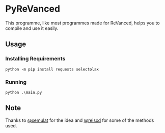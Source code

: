 # PyReVanced
This programme, like most programmes made for ReVanced, helps you to compile and use it easily.

## Usage
### Installing Requirements

```shell
python -m pip install requests selectolax
```

### Running

```shell
python .\main.py
```

## Note
Thanks to [@xemulat](https://github.com/xemulat) for the idea and [@reisxd](https://github.com/reisxd) for some of the methods used.
